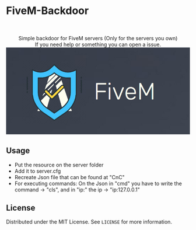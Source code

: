 # FiveM-Backdoor

<br />
<p align="center">
  <p align="center">
    Simple backdoor for FiveM servers (Only for the servers you own)
    <br />
    If you need help or something you can open a issue.
    <img src="https://github.com/N0rmie/Fivem-Trigger-Protector/blob/main/image.png?raw=true">
  </p>
</p>

## Usage

* Put the resource on the server folder
* Add it to server.cfg
* Recreate Json file that can be found at "CnC"
* For executing commands: On the Json in "cmd" you have to write the command -> "cls", and in "ip:" the ip -> "ip:127.0.0.1"



## License

Distributed under the MIT License. See `LICENSE` for more information.
